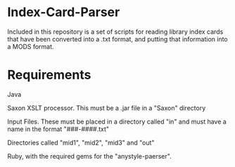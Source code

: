 # Index-Card-Parser
Included in this repository is a set of scripts for reading library index cards that have been converted into a .txt format, and putting that information into a MODS format.

# Requirements
Java

Saxon XSLT processor. This must be a .jar file in a "Saxon" directory

Input Files. These must be placed in a directory called "in" and must have a name in the format "###-####.txt"

Directories called "mid1", "mid2", "mid3" and "out"

Ruby, with the required gems for the "anystyle-paerser".
